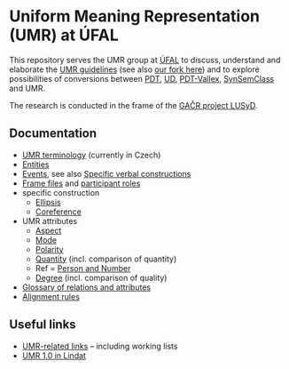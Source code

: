 # Uniform Meaning Representation (UMR) at ÚFAL

This repository serves the UMR group at [ÚFAL](https://ufal.mff.cuni.cz/) to
discuss, understand and elaborate the [UMR
guidelines](https://github.com/umr4nlp/umr-guidelines/blob/master/guidelines.md)
(see also [our fork here](https://github.com/ufal/umr-guidelines/blob/master/guidelines.md))
and to explore possibilities of conversions between
[PDT](https://ufal.mff.cuni.cz/prague-dependency-treebank),
[UD](https://universaldependencies.org/),
[PDT-Vallex](https://ufal.mff.cuni.cz/pdt-vallex-valency-lexicon-linked-czech-corpora),
[SynSemClass](https://ufal.mff.cuni.cz/synsemclass) and UMR.

The research is conducted in the frame of the [GAČR project
LUSyD](https://ufal.mff.cuni.cz/grants/lusyd).

## Documentation

* [UMR terminology](doc/terminologie.md) (currently in Czech)
* [Entities](doc/entities.md)
* [Events](doc/eventive-concepts.md), see also [Specific verbal constructions](doc/verbal-constructions.md)
* [Frame files](doc/frames.md) and [participant roles](doc/roles.md)
* specific construction
  * [Ellipsis](doc/ellipsis.md)
  * [Coreference](doc/coreference.md)
* UMR attributes
  * [Aspect](doc/aspect.md)
  * [Mode](doc/mode.md)
  * [Polarity](doc/polarity.md)
  * [Quantity](doc/quantity.md) (incl. comparison of quantity)
  * Ref = [Person and Number](doc/reference.md)
  * [Degree](doc/degree.md) (incl. comparison of quality)
* [Glossary of relations and attributes](doc/relations-attributes.md)
* [Alignment rules](doc/alignment.md)

## Useful links
* [UMR-related links](https://github.com/ufal/UMR/blob/main/doc/UMR-related-links.md) – including working lists
* [UMR 1.0 in Lindat](http://hdl.handle.net/11234/1-5198)
